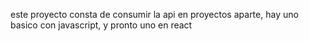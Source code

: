 este proyecto consta de consumir la api en proyectos aparte, hay uno basico con javascript, y pronto uno en react
